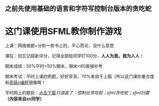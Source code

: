 ## 之前先使用基础的语言和字符写控制台版本的贪吃蛇

# 这门课使用SFML教你制作游戏

上课：网络做题+分析一些书上的，平心而论，没什么意思

课后：别忘记超新评分，记得全部给同学打100分，**人人为我，我为人人**！

期末成绩：50%平时+50%期末，期末<60直接补考

期末考试：平时上课的例题，好好背背，70%来自于上面（所以这门课你重合度和[高级c编程](../大一下/高级C编程)很像啊！

平时网上的题目：[点击下载](游戏程序设计题目答案(其一).docx)*只涵盖了：控制台贪吃蛇；sfml贪吃蛇；sfml扫雷* **（内容来自zx同学）**


